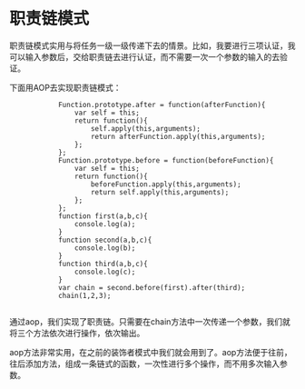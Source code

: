 # 职责链模式

职责链模式实用与将任务一级一级传递下去的情景。比如，我要进行三项认证，我可以输入参数后，交给职责链去进行认证，而不需要一次一个参数的输入的去验证。

下面用AOP去实现职责链模式：

```
			Function.prototype.after = function(afterFunction){
				var self = this;
				return function(){
					self.apply(this,arguments);
					return afterFunction.apply(this,arguments);
				};
			};
			Function.prototype.before = function(beforeFunction){
				var self = this;
				return function(){
					beforeFunction.apply(this,arguments);
					return self.apply(this,arguments);
				};
			};
			function first(a,b,c){
				console.log(a);
			}
			function second(a,b,c){
				console.log(b);
			}
			function third(a,b,c){
				console.log(c);
			}
			var chain = second.before(first).after(third);
			chain(1,2,3);
			
```
通过aop，我们实现了职责链。只需要在chain方法中一次传递一个参数，我们就将三个方法依次进行操作，依次输出。

aop方法非常实用，在之前的装饰者模式中我们就会用到了。aop方法便于往前，往后添加方法，组成一条链式的函数，一次性进行多个操作，而不用多次输入参数。